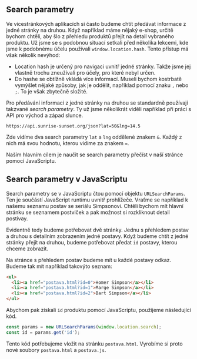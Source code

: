 ## Search parametry

Ve vícestránkových aplikacích si často budeme chtít předávat informace z jedné stránky na druhou. Když například máme nějaký e-shop, určitě bychom chtěli, aby šlo z přehledu produktů přejít na detail vybraného produktu. Už jsme se s podobnou situací setkali před několika lekcemi, kde jsme k podobnému účelu používali `window.location.hash`. Tento přístup má však několik nevýhod:

- Location hash je určený pro navigaci uvnitř jedné stránky. Takže jsme jej vlastně trochu zneužívali pro účely, pro které nebyl určen.
- Do hashe se obtížně vkládá více informací. Museli bychom kostrbatě vymýšlet nějaké způsoby, jak je oddělit, například pomocí znaku `,` nebo `;`. To je však zbytečně složité.

Pro předávání informací z jedné stránky na druhou se standardně používají takzvané _search parametry_. Ty už jsme několikrát viděli například při práci s API pro východ a západ slunce.

```
https://api.sunrise-sunset.org/json?lat=50&lng=14.5
```

Zde vidíme dva search parametry `lat` a `lng` oddělené znakem `&`. Každý z nich má svou hodnotu, kterou vidíme za znakem `=`.

Naším hlavním cílem je naučit se search parametry přečíst v naší stránce pomocí JavaScriptu.

## Search parametry v JavaScriptu

Search parametry se v JavaScriptu čtou pomocí objektu `URLSearchParams`. Ten je součástí JavaScript runtimu uvnitř prohlížeče. Vraťme se například k našemu seznamu postav se seriálu Simpsonovi. Chtěli bychom mít hlavní stránku se seznamem postviček a pak možnost si rozkliknout detail postivay.

Evidentně tedy budeme potřebovat dvě stránky. Jednu s přehledem postav a druhou s detailním zobrazením jedné postavy. Když budeme chtít z jedné stránky přejít na druhou, budeme potřebovat předat `id` postavy, kterou chceme zobrazit.

Na stránce s přehledem postav budeme mít u každé postavy odkaz. Budeme tak mít například takovýto seznam:

```html
<ul>
  <li><a href="postava.html?id=0">Homer Simpson</a></li>
  <li><a href="postava.html?id=1">Marge Simpson</a></li>
  <li><a href="postava.html?id=2">Bart Simpson</a></li>
</ul>
```

Abychom pak získali `id` produktu pomocí JavaScriptu, použijeme následující kód.

```js
const params = new URLSearchParams(window.location.search);
const id = params.get('id');
```

Tento kód potřebujeme vložit na stránku `postava.html`. Vyrobíme si proto nové soubory `postava.html` a `postava.js`.
